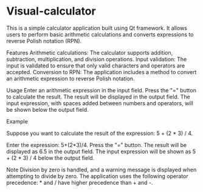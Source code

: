 # Visual-calculator
This is a simple calculator application built using Qt framework. It allows users to perform basic arithmetic calculations and converts expressions to reverse Polish notation (RPN).

Features
Arithmetic calculations: The calculator supports addition, subtraction, multiplication, and division operations.
Input validation: The input is validated to ensure that only valid characters and operators are accepted.
Conversion to RPN: The application includes a method to convert an arithmetic expression to reverse Polish notation.

Usage
Enter an arithmetic expression in the input field.
Press the "=" button to calculate the result.
The result will be displayed in the output field.
The input expression, with spaces added between numbers and operators, will be shown below the output field.

Example

Suppose you want to calculate the result of the expression: 5 + (2 * 3) / 4.

Enter the expression: 5+(2*3)/4.
Press the "=" button.
The result will be displayed as 6.5 in the output field.
The input expression will be shown as 5 + (2 * 3) / 4 below the output field.

Note
Division by zero is handled, and a warning message is displayed when attempting to divide by zero.
The application uses the following operator precedence: * and / have higher precedence than + and -.
